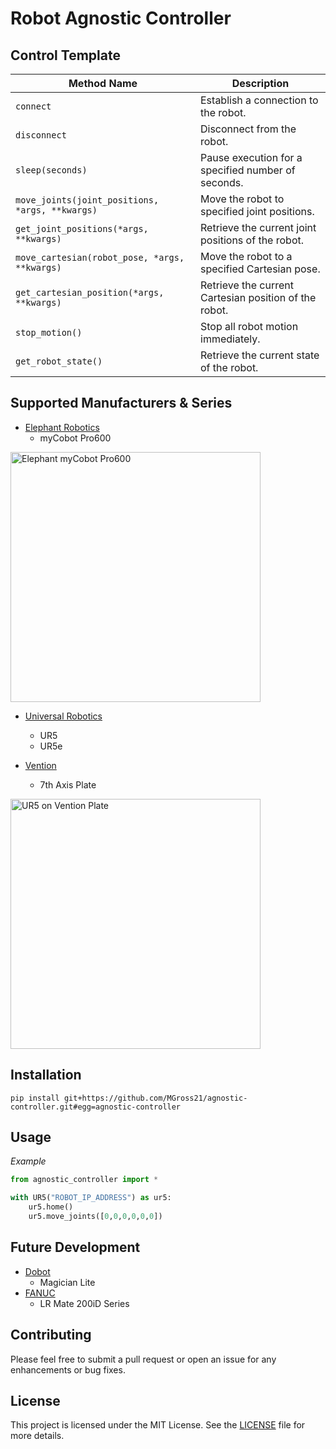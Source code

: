 # Robot Agnostic Controller

## Control Template

| Method Name                  | Description                                                                 |
|------------------------------|-----------------------------------------------------------------------------|
| `connect`                    | Establish a connection to the robot.                                       |
| `disconnect`                 | Disconnect from the robot.                                                 |
| `sleep(seconds)`             | Pause execution for a specified number of seconds.                         |
| `move_joints(joint_positions, *args, **kwargs)` | Move the robot to specified joint positions.                                |
| `get_joint_positions(*args, **kwargs)` | Retrieve the current joint positions of the robot.                          |
| `move_cartesian(robot_pose, *args, **kwargs)` | Move the robot to a specified Cartesian pose.                               |
| `get_cartesian_position(*args, **kwargs)` | Retrieve the current Cartesian position of the robot.                      |
| `stop_motion()`              | Stop all robot motion immediately.                                         |
| `get_robot_state()`          | Retrieve the current state of the robot.                                   |

## Supported Manufacturers & Series

- [Elephant Robotics](https://www.elephantrobotics.com/en/)
  - myCobot Pro600
<!-- ![Elephant myCobot Pro600](assets/gifs/elephant_pro600.gif) -->


<img src="assets/gifs/elephant_pro600.gif" alt="Elephant myCobot Pro600" width="400">

- [Universal Robotics](https://www.universal-robots.com)
  - UR5
  - UR5e

- [Vention](https://vention.io)
  - 7th Axis Plate

<img src="assets/gifs/ur5_vention.gif" alt="UR5 on Vention Plate" width="400">
<!-- ![UR5 and Vention 7th Axis Plate](assets/gifs/ur5_vention.gif) -->

## Installation

```
pip install git+https://github.com/MGross21/agnostic-controller.git#egg=agnostic-controller
```

## Usage

*Example*

```python
from agnostic_controller import *

with UR5("ROBOT_IP_ADDRESS") as ur5:
    ur5.home()
    ur5.move_joints([0,0,0,0,0,0])

```

## Future Development

- [Dobot](https://www.dobot-robots.com)
  - Magician Lite
- [FANUC](https://www.fanucamerica.com)
  - LR Mate 200iD Series

## Contributing

Please feel free to submit a pull request or open an issue for any enhancements or bug fixes.

## License

This project is licensed under the MIT License. See the [LICENSE](https://github.com/MGross21/agnostic-controller/blob/main/LICENSE) file for more details.